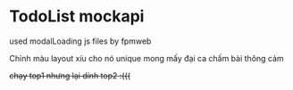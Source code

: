 # TodoList mockapi

used modalLoading js files by fpmweb







Chỉnh màu layout xíu cho nó unique mong mấy đại ca chấm bài thông cảm

~~chạy top1 nhưng lại dính top2 :(((~~


